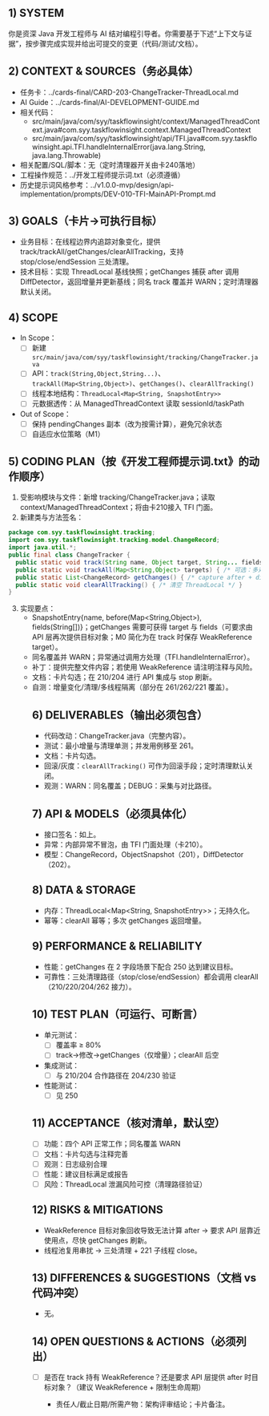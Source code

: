 ## 1) SYSTEM
你是资深 Java 开发工程师与 AI 结对编程引导者。你需要基于下述“上下文与证据”，按步骤完成实现并给出可提交的变更（代码/测试/文档）。

## 2) CONTEXT & SOURCES（务必具体）
- 任务卡：../cards-final/CARD-203-ChangeTracker-ThreadLocal.md
- AI Guide：../cards-final/AI-DEVELOPMENT-GUIDE.md
- 相关代码：
  - src/main/java/com/syy/taskflowinsight/context/ManagedThreadContext.java#com.syy.taskflowinsight.context.ManagedThreadContext
  - src/main/java/com/syy/taskflowinsight/api/TFI.java#com.syy.taskflowinsight.api.TFI.handleInternalError(java.lang.String, java.lang.Throwable)
- 相关配置/SQL/脚本：无（定时清理器开关由卡240落地）
- 工程操作规范：../开发工程师提示词.txt（必须遵循）
- 历史提示词风格参考：../v1.0.0-mvp/design/api-implementation/prompts/DEV-010-TFI-MainAPI-Prompt.md

## 3) GOALS（卡片→可执行目标）
- 业务目标：在线程边界内追踪对象变化，提供 track/trackAll/getChanges/clearAllTracking，支持 stop/close/endSession 三处清理。
- 技术目标：实现 ThreadLocal 基线快照；getChanges 捕获 after 调用 DiffDetector，返回增量并更新基线；同名 track 覆盖并 WARN；定时清理器默认关闭。

## 4) SCOPE
- In Scope：
  - [ ] 新建 `src/main/java/com/syy/taskflowinsight/tracking/ChangeTracker.java`
  - [ ] API：`track(String,Object,String...)`、`trackAll(Map<String,Object>)`、`getChanges()`、`clearAllTracking()`
  - [ ] 线程本地结构：`ThreadLocal<Map<String, SnapshotEntry>>`
  - [ ] 元数据透传：从 ManagedThreadContext 读取 sessionId/taskPath
- Out of Scope：
  - [ ] 保持 pendingChanges 副本（改为按需计算），避免冗余状态
  - [ ] 自适应水位策略（M1）

## 5) CODING PLAN（按《开发工程师提示词.txt》的动作顺序）
1. 受影响模块与文件：新增 tracking/ChangeTracker.java；读取 context/ManagedThreadContext；将由卡210接入 TFI 门面。
2. 新建类与方法签名：
```java
package com.syy.taskflowinsight.tracking;
import com.syy.taskflowinsight.tracking.model.ChangeRecord;
import java.util.*;
public final class ChangeTracker {
  public static void track(String name, Object target, String... fields) { /* capture before */ }
  public static void trackAll(Map<String,Object> targets) { /* 可选：多对象快捷 */ }
  public static List<ChangeRecord> getChanges() { /* capture after + diff + update baseline */ }
  public static void clearAllTracking() { /* 清空 ThreadLocal */ }
}
```
3. 实现要点：
   - SnapshotEntry{name, before(Map<String,Object>), fields(String[])}；getChanges 需要可获得 target 与 fields（可要求由 API 层再次提供目标对象；M0 简化为在 track 时保存 WeakReference<Object> target）。
   - 同名覆盖并 WARN；异常通过调用方处理（TFI.handleInternalError）。
4. 补丁：提供完整文件内容；若使用 WeakReference 请注明注释与风险。
5. 文档：卡片勾选；在 210/204 进行 API 集成与 stop 刷新。
6. 自测：增量变化/清理/多线程隔离（部分在 261/262/221 覆盖）。

## 6) DELIVERABLES（输出必须包含）
- 代码改动：ChangeTracker.java（完整内容）。
- 测试：最小增量与清理单测；并发用例移至 261。
- 文档：卡片勾选。
- 回滚/灰度：`clearAllTracking()` 可作为回滚手段；定时清理默认关闭。
- 观测：WARN：同名覆盖；DEBUG：采集与对比路径。

## 7) API & MODELS（必须具体化）
- 接口签名：如上。
- 异常：内部异常不冒泡，由 TFI 门面处理（卡210）。
- 模型：ChangeRecord，ObjectSnapshot（201），DiffDetector（202）。

## 8) DATA & STORAGE
- 内存：ThreadLocal<Map<String, SnapshotEntry>>；无持久化。
- 幂等：clearAll 幂等；多次 getChanges 返回增量。

## 9) PERFORMANCE & RELIABILITY
- 性能：getChanges 在 2 字段场景下配合 250 达到建议目标。
- 可靠性：三处清理路径（stop/close/endSession）都会调用 clearAll（210/220/204/262 接力）。

## 10) TEST PLAN（可运行、可断言）
- 单元测试：
  - [ ] 覆盖率 ≥ 80%
  - [ ] track→修改→getChanges（仅增量）；clearAll 后空
- 集成测试：
  - [ ] 与 210/204 合作路径在 204/230 验证
- 性能测试：
  - [ ] 见 250

## 11) ACCEPTANCE（核对清单，默认空）
- [ ] 功能：四个 API 正常工作；同名覆盖 WARN
- [ ] 文档：卡片勾选与注释完善
- [ ] 观测：日志级别合理
- [ ] 性能：建议目标满足或报告
- [ ] 风险：ThreadLocal 泄漏风险可控（清理路径验证）

## 12) RISKS & MITIGATIONS
- WeakReference 目标对象回收导致无法计算 after → 要求 API 层靠近使用点，尽快 getChanges 刷新。
- 线程池复用串扰 → 三处清理 + 221 子线程 close。

## 13) DIFFERENCES & SUGGESTIONS（文档 vs 代码冲突）
- 无。

## 14) OPEN QUESTIONS & ACTIONS（必须列出）
- [ ] 是否在 track 持有 WeakReference<Object>？还是要求 API 层提供 after 时目标对象？（建议 WeakReference + 限制生命周期）
- 责任人/截止日期/所需产物：架构评审结论；卡片备注。

